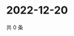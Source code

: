 # 2022-12-20

共 0 条

<!-- BEGIN WEIBO -->
<!-- 最后更新时间 Tue Dec 20 2022 10:35:57 GMT+0800 (China Standard Time) -->

<!-- END WEIBO -->
